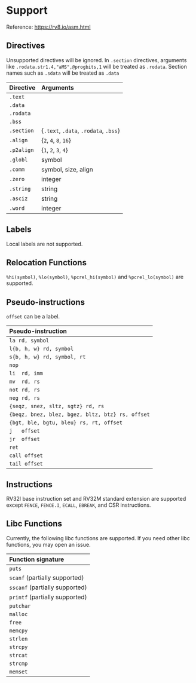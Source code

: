 # Support 

Reference: https://rv8.io/asm.html

## Directives

Unsupported directives will be ignored. 
In `.section` directives, arguments like `.rodata.str1.4,"aMS",@progbits,1`
will be treated as `.rodata`. Section names such as `.sdata` will be treated 
as `.data`

| Directive | Arguments  
|:---       |:---        
|`.text`    |
|`.data`    |
|`.rodata`  | 
|`.bss`     |
|`.section` | {`.text`, `.data`, `.rodata`, `.bss`}
|`.align`   | {`2`, `4`, `8`, `16`}
|`.p2align` | {`1`, `2`, `3`, `4`}
|`.globl`   | symbol
|`.comm`    | symbol, size, align
|`.zero`    | integer
|`.string`  | string
|`.asciz`   | string
|`.word`    | integer

## Labels

Local labels are not supported.

## Relocation Functions

`%hi(symbol)`, `%lo(symbol)`, `%pcrel_hi(symbol)` and `%pcrel_lo(symbol)`
are supported. 

## Pseudo-instructions

`offset` can be a label.

| Pseudo-instruction |
|:---|
| `la rd, symbol`
| `l{b, h, w} rd, symbol`
| `s{b, h, w} rd, symbol, rt`
| `nop`
| `li  rd, imm`
| `mv  rd, rs`
| `not rd, rs`
| `neg rd, rs`
| `{seqz, snez, sltz, sgtz} rd, rs`
| `{beqz, bnez, blez, bgez, bltz, btz} rs, offset`
| `{bgt, ble, bgtu, bleu} rs, rt, offset`
| `j   offset`
| `jr  offset`
| `ret`
| `call offset`
| `tail offset` 

## Instructions

RV32I base instruction set and RV32M standard extension are supported except 
`FENCE`, `FENCE.I`, `ECALL`, `EBREAK`, and CSR instructions. 

## Libc Functions
Currently, the following libc functions are supported. If you need other libc
functions, you may open an issue.

| Function signature |
|:---|
|`puts`
|`scanf` (partially supported)
|`sscanf` (partially supported)
|`printf` (partially supported)
|`putchar`
|`malloc`
|`free`
|`memcpy`
|`strlen`
|`strcpy`
|`strcat`
|`strcmp`
|`memset`

